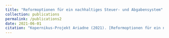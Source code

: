 ```yaml
---
title: "Reformoptionen für ein nachhaltiges Steuer- und Abgabensystem"
collection: publications
permalink: /publications2
date: 2021-06-01
citation: "Kopernikus-Projekt Ariadne (2021). [Reformoptionen für ein nachhaltiges Steuer- und Abgabensystem: Wie Lenkungssteuern effektiv und gerecht für den Klima- und Umweltschutz ausgestaltet werden können](https://ariadneprojekt.de/media/2021/05/Ariadne-Kurzdossier_Steuerreform_Juni2021.pdf). <i>Ariadne Kurzdossier</i>."
---
```

